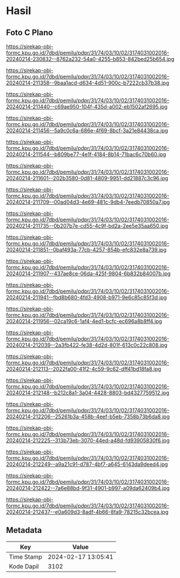 # Hasil

## Foto C Plano

https://sirekap-obj-formc.kpu.go.id/7dbd/pemilu/pdpr/31/74/03/10/02/3174031002016-20240214-230832--8762a232-54a0-4255-b853-842bed25b654.jpg

https://sirekap-obj-formc.kpu.go.id/7dbd/pemilu/pdpr/31/74/03/10/02/3174031002016-20240214-211358--9baa1acd-d634-4d51-900c-b7222cb37b38.jpg

https://sirekap-obj-formc.kpu.go.id/7dbd/pemilu/pdpr/31/74/03/10/02/3174031002016-20240214-211440--c69ae950-104f-435d-a002-eb1502af2695.jpg

https://sirekap-obj-formc.kpu.go.id/7dbd/pemilu/pdpr/31/74/03/10/02/3174031002016-20240214-211456--5a9c0c6a-686e-4f69-8bcf-3a21e84438ca.jpg

https://sirekap-obj-formc.kpu.go.id/7dbd/pemilu/pdpr/31/74/03/10/02/3174031002016-20240214-211544--b809be77-4e1f-4184-8b14-71bac6c70b60.jpg

https://sirekap-obj-formc.kpu.go.id/7dbd/pemilu/pdpr/31/74/03/10/02/3174031002016-20240214-211601--202b3580-0d81-4809-9951-dd21887c3c96.jpg

https://sirekap-obj-formc.kpu.go.id/7dbd/pemilu/pdpr/31/74/03/10/02/3174031002016-20240214-211709--00ad04d3-4e69-481c-9db4-7eedb70850a7.jpg

https://sirekap-obj-formc.kpu.go.id/7dbd/pemilu/pdpr/31/74/03/10/02/3174031002016-20240214-211735--0b207b7e-cd55-4c9f-bd2a-2ee5e35aa650.jpg

https://sirekap-obj-formc.kpu.go.id/7dbd/pemilu/pdpr/31/74/03/10/02/3174031002016-20240214-211851--0baf493a-77cb-4257-854b-efc832e8a739.jpg

https://sirekap-obj-formc.kpu.go.id/7dbd/pemilu/pdpr/31/74/03/10/02/3174031002016-20240214-211907--437ae8ce-06da-425f-9804-6b832b84007b.jpg

https://sirekap-obj-formc.kpu.go.id/7dbd/pemilu/pdpr/31/74/03/10/02/3174031002016-20240214-211941--fbd8b680-4fd3-4908-b971-9e6c85c85f3d.jpg

https://sirekap-obj-formc.kpu.go.id/7dbd/pemilu/pdpr/31/74/03/10/02/3174031002016-20240214-211956--02ca19c6-1af4-4ed1-bcfc-ec696a8b8ff4.jpg

https://sirekap-obj-formc.kpu.go.id/7dbd/pemilu/pdpr/31/74/03/10/02/3174031002016-20240214-212039--2a3fb422-fe38-4d2d-801f-613c0c22c808.jpg

https://sirekap-obj-formc.kpu.go.id/7dbd/pemilu/pdpr/31/74/03/10/02/3174031002016-20240214-212113--2022fa00-41f2-4c59-9c62-dff41bd18fa8.jpg

https://sirekap-obj-formc.kpu.go.id/7dbd/pemilu/pdpr/31/74/03/10/02/3174031002016-20240214-212148--b212c8a1-3a04-4428-8803-bd4327759512.jpg

https://sirekap-obj-formc.kpu.go.id/7dbd/pemilu/pdpr/31/74/03/10/02/3174031002016-20240214-212206--25261b3a-458b-4eef-b5eb-7358b73b6da8.jpg

https://sirekap-obj-formc.kpu.go.id/7dbd/pemilu/pdpr/31/74/03/10/02/3174031002016-20240214-212225--313b73eb-3070-44ed-a48d-fd93905830f6.jpg

https://sirekap-obj-formc.kpu.go.id/7dbd/pemilu/pdpr/31/74/03/10/02/3174031002016-20240214-212249--a9a21c91-d787-4bf7-a645-6143da9deed4.jpg

https://sirekap-obj-formc.kpu.go.id/7dbd/pemilu/pdpr/31/74/03/10/02/3174031002016-20240214-212422--7a6e88bd-9f31-4901-b997-a09da62409b4.jpg

https://sirekap-obj-formc.kpu.go.id/7dbd/pemilu/pdpr/31/74/03/10/02/3174031002016-20240214-212437--e0a609d3-8adf-4b66-8fa9-78215c32bcea.jpg


## Metadata

| Key        | Value               |
| ---------- | ------------------- |
| Time Stamp | 2024-02-17 13:05:41 |
| Kode Dapil | 3102                |



